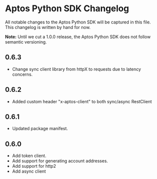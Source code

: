 # Aptos Python SDK Changelog

All notable changes to the Aptos Python SDK will be captured in this file. This changelog is written by hand for now.

**Note:** Until we cut a 1.0.0 release, the Aptos Python SDK does not follow semantic versioning.

## 0.6.3
- Change sync client library from httpX to requests due to latency concerns.

## 0.6.2
- Added custom header "x-aptos-client" to both sync/async RestClient

## 0.6.1
- Updated package manifest.

## 0.6.0
- Add token client.
- Add support for generating account addresses.
- Add support for http2
- Add async client

